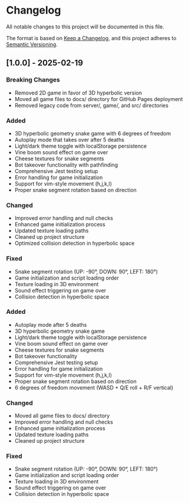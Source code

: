 # Changelog

All notable changes to this project will be documented in this file.

The format is based on [Keep a Changelog](https://keepachangelog.com/en/1.0.0/),
and this project adheres to [Semantic Versioning](https://semver.org/spec/v2.0.0.html).

## [1.0.0] - 2025-02-19

### Breaking Changes
- Removed 2D game in favor of 3D hyperbolic version
- Moved all game files to docs/ directory for GitHub Pages deployment
- Removed legacy code from server/, game/, and src/ directories

### Added
- 3D hyperbolic geometry snake game with 6 degrees of freedom
- Autoplay mode that takes over after 5 deaths
- Light/dark theme toggle with localStorage persistence
- Vine boom sound effect on game over
- Cheese textures for snake segments
- Bot takeover functionality with pathfinding
- Comprehensive Jest testing setup
- Error handling for game initialization
- Support for vim-style movement (h,j,k,l)
- Proper snake segment rotation based on direction

### Changed
- Improved error handling and null checks
- Enhanced game initialization process
- Updated texture loading paths
- Cleaned up project structure
- Optimized collision detection in hyperbolic space

### Fixed
- Snake segment rotation (UP: -90°, DOWN: 90°, LEFT: 180°)
- Game initialization and script loading order
- Texture loading in 3D environment
- Sound effect triggering on game over
- Collision detection in hyperbolic space

### Added
- Autoplay mode after 5 deaths
- 3D hyperbolic geometry snake game
- Light/dark theme toggle with localStorage persistence
- Vine boom sound effect on game over
- Cheese textures for snake segments
- Bot takeover functionality
- Comprehensive Jest testing setup
- Error handling for game initialization
- Support for vim-style movement (h,j,k,l)
- Proper snake segment rotation based on direction
- 6 degrees of freedom movement (WASD + Q/E roll + R/F vertical)

### Changed
- Moved all game files to docs/ directory
- Improved error handling and null checks
- Enhanced game initialization process
- Updated texture loading paths
- Cleaned up project structure

### Fixed
- Snake segment rotation (UP: -90°, DOWN: 90°, LEFT: 180°)
- Game initialization and script loading order
- Texture loading in 3D environment
- Sound effect triggering on game over
- Collision detection in hyperbolic space
